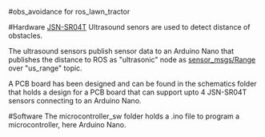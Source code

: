 #obs_avoidance for ros_lawn_tractor

#Hardware
[JSN-SR04T](https://www.ebay.com/itm/183304077630)
 Ultrasound senors are used to detect distance of obstacles.

 The ultrasound sensors publish sensor data to an Arduino Nano that publishes the distance to ROS as "ultrasonic" node as [sensor_msgs/Range](http://docs.ros.org/kinetic/api/sensor_msgs/html/msg/Range.html) over "us_range" topic.

A PCB board has been designed and can be found in the schematics folder that holds a design for a PCB board that can support upto 4 JSN-SR04T sensors connecting to an Arduino Nano. 

 #Software
The microcontroller_sw folder holds a .ino file to program a microcontroller, here Arduino Nano.
